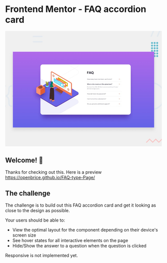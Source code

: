 # Frontend Mentor - FAQ accordion card

![Design preview for the FAQ accordion card](./design/desktop-preview.jpg)

## Welcome! 👋

Thanks for checking out this.
Here is a preview  https://openbrice.github.io/FAQ-type-Page/

## The challenge

The challenge is to build out this FAQ accordion card and get it looking as close to the design as possible.

Your users should be able to:

- View the optimal layout for the component depending on their device's screen size
- See hover states for all interactive elements on the page
- Hide/Show the answer to a question when the question is clicked

Responsive is not implemented yet.
